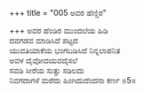 +++
title = "005 ಅವರ ಹೆಣ್ಡಿರ"

+++
ಅವರ ಹೆಂಡಿರ ಮುಂದಲೆಯ ಹಿಡಿ  
ದವಗಡವ ಮಾಡಿಸಿದೆ ಪಟ್ಟದ  
ಯುವತಿಯಾಕೆಯ ಭಂಗಬಡಿಸಿದೆ ನಿನ್ನಲಾಪನಿತ  
ಅವಳ ದೈವೋದಯವದೈಸಲೆ  
ಸವಡಿ ಸೀರೆಯ ಸುತ್ತು ಸಡಿಲದು   
ನಿವಗದಾಗಳೆ ಮರೆದು ಹಿಂಗಿದುದೆಂದನಾ ಕರ್ಣ   ॥5॥